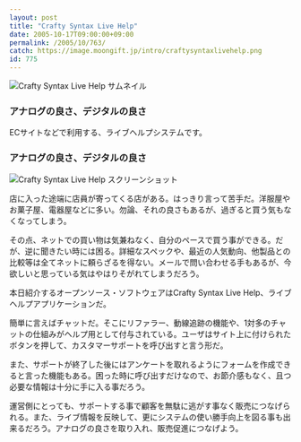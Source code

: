 ```yaml
---
layout: post
title: "Crafty Syntax Live Help"
date: 2005-10-17T09:00:00+09:00
permalink: /2005/10/763/
catch: https://image.moongift.jp/intro/craftysyntaxlivehelp.png
id: 775
---
```

 ![Crafty Syntax Live Help サムネイル](https://image.moongift.jp/intro/craftysyntaxlivehelp.s.png "Crafty Syntax Live Help サムネイル")
  

### アナログの良さ、デジタルの良さ
  
ECサイトなどで利用する、ライブヘルプシステムです。  
<!--more-->  

### アナログの良さ、デジタルの良さ
  

![Crafty Syntax Live Help スクリーンショット](https://image.moongift.jp/intro/craftysyntaxlivehelp.png "Crafty Syntax Live Help スクリーンショット")

  

店に入った途端に店員が寄ってくる店がある。はっきり言って苦手だ。洋服屋やお菓子屋、電器屋などに多い。勿論、それの良さもあるが、過ぎると買う気もなくなってしまう。

  

その点、ネットでの買い物は気兼ねなく、自分のペースで買う事ができる。だが、逆に聞きたい時には困る。詳細なスペックや、最近の人気動向、他製品との比較等は全てネットに頼らざるを得ない。メールで問い合わせる手もあるが、今欲しいと思っている気はやはりそがれてしまうだろう。

  

本日紹介するオープンソース・ソフトウェアはCrafty Syntax Live Help、ライブヘルプアプリケーションだ。

  

簡単に言えばチャットだ。そこにリファラー、動線追跡の機能や、1対多のチャットの仕組みがヘルプ用として付与されている。ユーザはサイト上に付けられたボタンを押して、カスタマーサポートを呼び出すと言う形だ。

  

また、サポートが終了した後にはアンケートを取れるようにフォームを作成できると言った機能もある。困った時に呼び出すだけなので、お節介感もなく、且つ必要な情報は十分に手に入る事だろう。

  

運営側にとっても、サポートする事で顧客を無駄に逃がす事なく販売につなげられる。また、ライブ情報を反映して、更にシステムの使い勝手向上を図る事も出来るだろう。アナログの良さを取り入れ、販売促進につなげよう。

